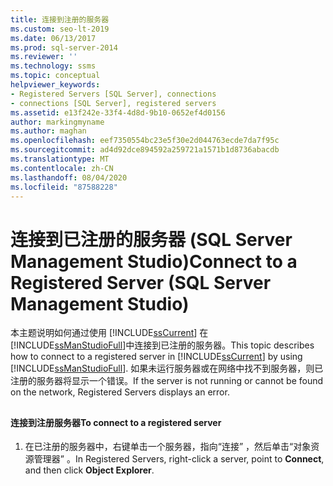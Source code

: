 ```yaml
---
title: 连接到注册的服务器
ms.custom: seo-lt-2019
ms.date: 06/13/2017
ms.prod: sql-server-2014
ms.reviewer: ''
ms.technology: ssms
ms.topic: conceptual
helpviewer_keywords:
- Registered Servers [SQL Server], connections
- connections [SQL Server], registered servers
ms.assetid: e13f242e-33f4-4d8d-9b10-0652ef4d0156
author: markingmyname
ms.author: maghan
ms.openlocfilehash: eef7350554bc23e5f30e2d044763ecde7da7f95c
ms.sourcegitcommit: ad4d92dce894592a259721a1571b1d8736abacdb
ms.translationtype: MT
ms.contentlocale: zh-CN
ms.lasthandoff: 08/04/2020
ms.locfileid: "87588228"
---
```

# <a name="connect-to-a-registered-server-sql-server-management-studio"></a><span data-ttu-id="36ba5-102">连接到已注册的服务器 (SQL Server Management Studio)</span><span class="sxs-lookup"><span data-stu-id="36ba5-102">Connect to a Registered Server (SQL Server Management Studio)</span></span>
  <span data-ttu-id="36ba5-103">本主题说明如何通过使用 [!INCLUDE[ssCurrent](../../includes/sscurrent-md.md)] 在 [!INCLUDE[ssManStudioFull](../../includes/ssmanstudiofull-md.md)]中连接到已注册的服务器。</span><span class="sxs-lookup"><span data-stu-id="36ba5-103">This topic describes how to connect to a registered server in [!INCLUDE[ssCurrent](../../includes/sscurrent-md.md)] by using [!INCLUDE[ssManStudioFull](../../includes/ssmanstudiofull-md.md)].</span></span> <span data-ttu-id="36ba5-104">如果未运行服务器或在网络中找不到服务器，则已注册的服务器将显示一个错误。</span><span class="sxs-lookup"><span data-stu-id="36ba5-104">If the server is not running or cannot be found on the network, Registered Servers displays an error.</span></span>  
  
##  <a name="SSMSProcedure"></a>  
  
#### <a name="to-connect-to-a-registered-server"></a><span data-ttu-id="36ba5-105">连接到注册服务器</span><span class="sxs-lookup"><span data-stu-id="36ba5-105">To connect to a registered server</span></span>  
  
1.  <span data-ttu-id="36ba5-106">在已注册的服务器中，右键单击一个服务器，指向“连接”  ，然后单击“对象资源管理器”  。</span><span class="sxs-lookup"><span data-stu-id="36ba5-106">In Registered Servers, right-click a server, point to **Connect**, and then click **Object Explorer**.</span></span>  
  
  

